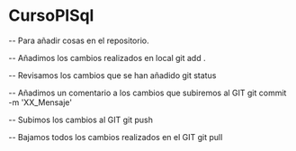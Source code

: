 # CursoPlSql
-- Para añadir cosas en el repositorio.

-- Añadimos los cambios realizados en local
git add .

-- Revisamos los cambios que se han añadido
git status 

-- Añadimos un comentario a los cambios que subiremos al GIT
git commit -m 'XX_Mensaje'

-- Subimos los cambios al GIT
git push

-- Bajamos todos los cambios realizados en el GIT
git pull
